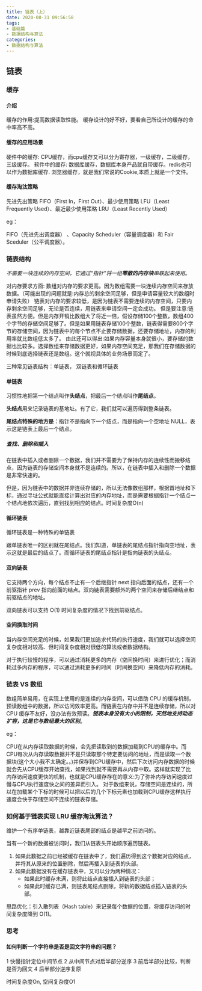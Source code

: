 ```yaml
---
title: 链表（上）
date: 2020-08-31 09:56:58
tags:
- 基础篇
- 数据结构与算法
categories:
- 数据结构与算法
---
```


## 链表

### 缓存

#### 介绍

缓存的作用:提高数据读取性能。 缓存设计的好不好，要看自己所设计的缓存的命中率高不高。

#### 缓存的应用场景

硬件中的缓存: CPU缓存，而cpu缓存又可以分为寄存器，一级缓存，二级缓存，三级缓存。 软件中的缓存: 数据库缓存，数据库本身产品就自带缓存。redis也可以作为数据库缓存. 浏览器缓存，就是我们常说的Cookie,本质上就是一个文件。

#### 缓存淘汰策略

先进先出策略 FIFO（First In，First Out）、最少使用策略 LFU（Least Frequently Used）、最近最少使用策略 LRU（Least Recently Used）

eg：

FIFO（先进先出调度器） 、Capacity Scheduler（容量调度器）和 Fair Sceduler（公平调度器）。

### 链表结构

*不需要一块连续的内存空间，它通过“指针”将一组**零散的内存块**串联起来使用。*

对内存要求方面: 数组对内存的要求更高。因为数组需要一块连续内存空间来存放数据。（可能出现的问题就是:内存总的剩余空间足够，但是申请容量较大的数组时申请失败） 链表对内存的要求较低，是因为链表不需要连续的内存空间，只要内存剩余空间足够，无论是否连续，用链表来申请空间一定会成功。 但是要注意:链表虽然方便。但是内存开销比数组大了将近一倍，假设存储100个整数，数组400个字节的存储空间足够了。但是如果用链表存储100个整数，链表得需要800个字节的存储空间，因为链表中的每个节点不止要存储数据，还要存储地址，内存的利用率就比数组低太多了。 由此还可以得出:如果内存容量本身就很小，要存储的数据也比较多。选择数组来存储数据更好，如果内存空间充足，那我们在存储数据的时候到底选择链表还是数组。这个就视具体的业务场景而定了。

三种常见链表结构：单链表， 双链表和循环链表

#### 单链表

习惯性地把第一个结点叫作**头结点**，把最后一个结点叫作**尾结点**。

**头结点**用来记录链表的基地址。有了它，我们就可以遍历得到整条链表。

**尾结点特殊的地方是**：指针不是指向下一个结点，而是指向一个空地址 NULL，表示这是链表上最后一个结点。



##### 查找、删除和插入

在链表中插入或者删除一个数据，我们并不需要为了保持内存的连续性而搬移结点，因为链表的存储空间本身就不是连续的。所以，在链表中插入和删除一个数据是非常快速的。

但是，因为链表中的数据并非连续存储的，所以无法像数组那样，根据首地址和下标，通过寻址公式就能直接计算出对应的内存地址，而是需要根据指针一个结点一个结点地依次遍历，直到找到相应的结点。时间复杂度O(n)



#### 循环链表

循环链表是一种特殊的单链表

跟单链表唯一的区别就在尾结点。我们知道，单链表的尾结点指针指向空地址，表示这就是最后的结点了。而循环链表的尾结点指针是指向链表的头结点。



#### 双向链表

它支持两个方向，每个结点不止有一个后继指针 next 指向后面的结点，还有一个前驱指针 prev 指向前面的结点。双向链表需要额外的两个空间来存储后继结点和前驱结点的地址。

双向链表可以支持 O(1) 时间复杂度的情况下找到前驱结点。



#### 空间换取时间

当内存空间充足的时候，如果我们更加追求代码的执行速度，我们就可以选择空间复杂度相对较高、但时间复杂度相对很低的算法或者数据结构。

对于执行较慢的程序，可以通过消耗更多的内存（空间换时间）来进行优化；而消耗过多内存的程序，可以通过消耗更多的时间（时间换空间）来降低内存的消耗。



### 链表 VS 数组

数组简单易用，在实现上使用的是连续的内存空间，可以借助 CPU 的缓存机制，预读数组中的数据，所以访问效率更高。而链表在内存中并不是连续存储，所以对 CPU 缓存不友好，没办法有效预读。***链表本身没有大小的限制，天然地支持动态扩容，这是它与数组最大的区别***。

eg：

CPU在从内存读取数据的时候，会先把读取到的数据加载到CPU的缓存中。而CPU每次从内存读取数据并不是只读取那个特定要访问的地址，而是读取一个数据块(这个大小我不太确定。。)并保存到CPU缓存中，然后下次访问内存数据的时候就会先从CPU缓存开始查找，如果找到就不需要再从内存中取。这样就实现了比内存访问速度更快的机制，也就是CPU缓存存在的意义:为了弥补内存访问速度过慢与CPU执行速度快之间的差异而引入。 对于数组来说，存储空间是连续的，所以在加载某个下标的时候可以把以后的几个下标元素也加载到CPU缓存这样执行速度会快于存储空间不连续的链表存储。



### 如何基于链表实现 LRU 缓存淘汰算法？

维护一个有序单链表，越靠近链表尾部的结点是越早之前访问的。

当有一个新的数据被访问时，我们从链表头开始顺序遍历链表。

1. 如果此数据之前已经被缓存在链表中了，我们遍历得到这个数据对应的结点，并将其从原来的位置删除，然后再插入到链表的头部。
2. 如果此数据没有在缓存链表中，又可以分为两种情况：
   - 如果此时缓存未满，则将此结点直接插入到链表的头部；
   - 如果此时缓存已满，则链表尾结点删除，将新的数据结点插入链表的头部。

思路优化：引入散列表（Hash table）来记录每个数据的位置，将缓存访问的时间复杂度降到 O(1)。



### 思考

#### 如何判断一个字符串是否是回文字符串的问题？

1 快慢指针定位中间节点
2 从中间节点对后半部分逆序
3 前后半部分比较，判断是否为回文
4 后半部分逆序复原

时间复杂度On, 空间复杂度O1
